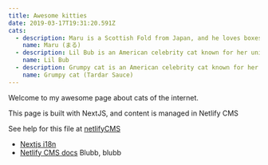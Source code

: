 ```yaml
---
title: Awesome kitties
date: 2019-03-17T19:31:20.591Z
cats:
  - description: Maru is a Scottish Fold from Japan, and he loves boxes.
    name: Maru (まる)
  - description: Lil Bub is an American celebrity cat known for her unique appearance.
    name: Lil Bub
  - description: Grumpy cat is an American celebrity cat known for her grumpy appearance.
    name: Grumpy cat (Tardar Sauce)
---
```

Welcome to my awesome page about cats of the internet.

This page is built with NextJS, and content is managed in Netlify CMS

See help for this file at [netlifyCMS](https://www.netlifycms.org/docs/nextjs/)

* [Nextjs i18n](https://nextjs.org/docs/advanced-features/i18n-routing)
* [Netlify CMS docs](https://www.netlifycms.org/docs/widgets/)
Blubb, blubb
